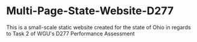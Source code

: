 # Multi-Page-State-Website-D277
 This is a small-scale static website created for the state of Ohio in regards to Task 2 of WGU's D277 Performance Assessment 
